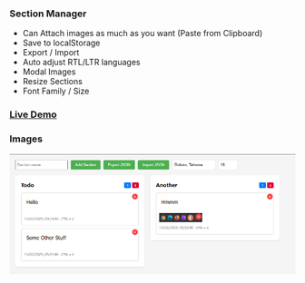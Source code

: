 ### Section Manager
- Can Attach images as much as you want (Paste from Clipboard)
- Save to localStorage
- Export / Import
- Auto adjust RTL/LTR languages
- Modal Images
- Resize Sections
- Font Family / Size

### [Live Demo](https://ixjb94.github.io/section-manager/)

### Images
![Image](https://raw.githubusercontent.com/ixjb94/section-manager/master/img3.png "Image")